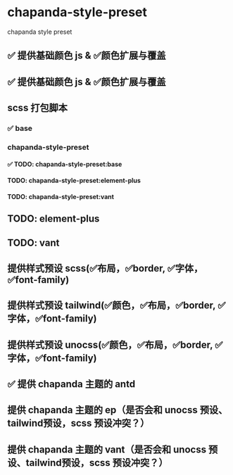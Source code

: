 # chapanda-style-preset
chapanda style preset

## ✅ 提供基础颜色 js & ✅颜色扩展与覆盖
## ✅ 提供基础颜色 js & ✅颜色扩展与覆盖

## scss 打包脚本

### ✅ base

###  chapanda-style-preset
#### ✅ TODO: chapanda-style-preset:base
#### TODO: chapanda-style-preset:element-plus
#### TODO: chapanda-style-preset:vant
## TODO: element-plus
## TODO: vant


## 提供样式预设 scss(✅布局，✅border, ✅字体，✅font-family)
## 提供样式预设 tailwind(✅颜色，✅布局，✅border, ✅字体，✅font-family)
## 提供样式预设 unocss(✅颜色，✅布局，✅border, ✅字体，✅font-family) 


## ✅ 提供 chapanda 主题的 antd

## 提供 chapanda 主题的 ep（是否会和 unocss 预设、tailwind预设，scss 预设冲突？）
## 提供 chapanda 主题的 vant（是否会和 unocss 预设、tailwind预设，scss 预设冲突？）
